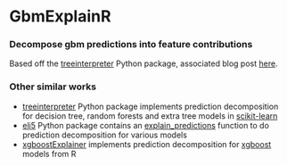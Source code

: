 # GbmExplainR
### Decompose gbm predictions into feature contributions
Based off the [treeinterpreter](https://github.com/andosa/treeinterpreter) Python package, associated blog post [here](http://blog.datadive.net/random-forest-interpretation-conditional-feature-contributions/).

### Other similar works
- [treeinterpreter](https://github.com/andosa/treeinterpreter) Python package implements prediction decomposition for decision tree, random forests and extra tree models in [scikit-learn](http://scikit-learn.org/stable/index.html)
- [eli5](https://github.com/TeamHG-Memex/eli5) Python package contains an [explain_predictions](http://eli5.readthedocs.io/en/latest/autodocs/eli5.html) function to do prediction decomposition for various models
- [xgboostExplainer](https://github.com/AppliedDataSciencePartners/xgboostExplainer) implements prediction decomposition for [xgboost](https://github.com/dmlc/xgboost) models from R
